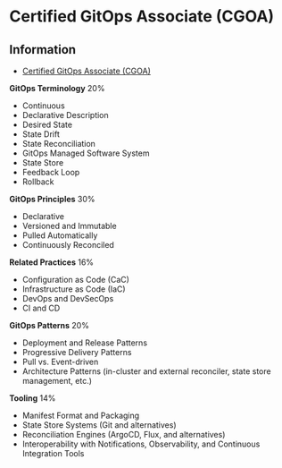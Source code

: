 # Certified GitOps Associate (CGOA)

## Information

* [Certified GitOps Associate (CGOA)](https://training.linuxfoundation.org/certification/certified-gitops-associate-cgoa/)


**GitOps Terminology** 20%

* Continuous
* Declarative Description
* Desired State
* State Drift
* State Reconciliation
* GitOps Managed Software System
* State Store
* Feedback Loop
* Rollback 

**GitOps Principles** 30%

* Declarative
* Versioned and Immutable
* Pulled Automatically
* Continuously Reconciled

**Related Practices** 16%

* Configuration as Code (CaC)
* Infrastructure as Code (IaC)
* DevOps and DevSecOps
* CI and CD

**GitOps Patterns** 20%

* Deployment and Release Patterns
* Progressive Delivery Patterns
* Pull vs. Event-driven
* Architecture Patterns (in-cluster and external reconciler, state store management, etc.) 

**Tooling** 14%

* Manifest Format and Packaging
* State Store Systems (Git and alternatives)
* Reconciliation Engines (ArgoCD, Flux, and alternatives)
* Interoperability with Notifications, Observability, and Continuous Integration Tools 